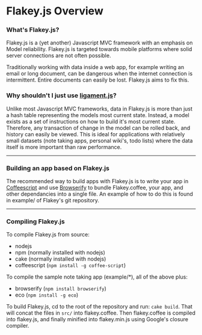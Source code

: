 # Flakey.js Overview

### What's Flakey.js?
Flakey.js is a (yet another) Javascript MVC framework with an emphasis on Model reliability. Flakey.js is targeted towards mobile platforms where solid server connections are not often possible.

Traditionally working with data inside a web app, for example writing an email or long document, can be dangerous when the internet connection is intermittent. Entire documents can easily be lost. Flakey.js aims to fix this.

### Why shouldn't I just use [ligament.js](https://gist.github.com/313496e6ba9160dc6eb5)?
Unlike most Javascript MVC frameworks, data in Flakey.js is more than just a hash table representing the models most current state. Instead, a model exists as a set of instructions on how to build it's most current state. Therefore, any transaction of change in the model can be rolled back, and history can easily be viewed. This is ideal for applications with relatively small datasets (note taking apps, personal wiki's, todo lists) where the data itself is more important than raw performance.

* * * * *

### Building an app based on Flakey.js
The recommended way to build apps with Flakey.js is to write your app in [Coffeescript](http://coffeescript.org/) and use [Browserify](https://github.com/substack/node-browserify) to bundle Flakey.coffee, your app, and other dependancies into a single file. An example of how to do this is found in example/ of Flakey's git repository.

* * * * *

### Compiling Flakey.js
To compile Flakey.js from source:

- nodejs
- npm (normally installed with nodejs)
- cake (normally installed with nodejs)
- coffeescript (`npm install -g coffee-script`)

To compile the sample note taking app (example/*), all of the above plus:

- browserify (`npm install browserify`)
- eco (`npm install -g eco`)

To build Flakey.js, cd to the root of the repository and run: `cake build`. That will concat the files in `src/` into flakey.coffee. Then flakey.coffee is compiled into flakey.js, and finally minified into flakey.min.js using Google's closure compiler.